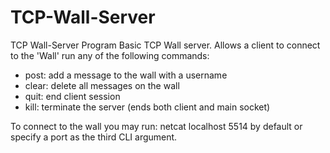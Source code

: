 # TCP-Wall-Server
TCP Wall-Server Program
Basic TCP Wall server.
Allows a client to connect to the 'Wall' run any of the following commands:

- post: add a message to the wall with a username
- clear: delete all messages on the wall
- quit: end client session
- kill: terminate the server (ends both client and main socket)

To connect to the wall you may run:
netcat localhost 5514 by default
or specify a port as the third CLI argument.
